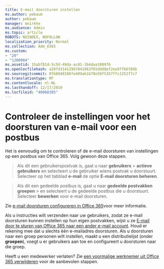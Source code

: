 ```yaml
---
title: E-mail doorsturen instellen
ms.author: pebaum
author: pebaum
manager: mnirkhe
ms.audience: Admin
ms.topic: article
ROBOTS: NOINDEX, NOFOLLOW
localization_priority: Normal
ms.collection: Adm_O365
ms.custom:
- "20"
- "1200004"
ms.assetid: 15abf81d-5c5d-49da-ac81-1b4daa1809f6
ms.openlocfilehash: a28fd31412967841063f65ddd8ef2ee97fb6f89b
ms.sourcegitcommit: 0fb89d8106fe409ab1b78e50f5357ffc2252f7c7
ms.translationtype: MT
ms.contentlocale: nl-NL
ms.lasthandoff: 12/17/2019
ms.locfileid: "40068385"
---
```

# <a name="check-the-email-forwarding-settings-for-a-mailbox"></a>Controleer de instellingen voor het doorsturen van e-mail voor een postbus

Het is eenvoudig om te controleren of de e-mail doorsturen van instellingen op een postbus van Office 365. Volg gewoon deze stappen.
  
> Als dit een gebruikerspostvak is, gaat u naar **gebruikers** \> **actieve gebruikers** en selecteert u de gebruiker wiens postvak u doorstuurt. Selecteer op het tabblad **e-mail** de optie **E-mail doorsturen beheren**.

> Als dit een gedeelde postbus is, gaat u naar **gedeelde postvakken** **groepen** \> en selecteert u de gedeelde postbus die u doorstuurt. Selecteer **bewerken** voor e-mail doorsturen.

Zie [e-mail doorsturen configureren in Office 365](https://docs.microsoft.com/office365/admin/email/configure-email-forwarding)voor meer informatie.
  
Als u instructies wilt verzenden naar uw gebruikers, zodat ze e-mail doorsturen kunnen instellen op hun eigen postvakken, wijst u ze [E-mail door te sturen van Office 365 naar een ander e-mail account](https://support.office.com/article/Forward-email-from-Office-365-to-another-email-account-1ed4ee1e-74f8-4f53-a174-86b748ff6a0e). Houd er rekening mee dat u slechts één e-mailadres doorsturen. Als u doorsturen naar een groep personen wilt instellen, maakt u een distributielijst (onder **groepen**), voegt u er gebruikers aan toe en configureert u doorsturen naar die groep.
  
Heeft u een medewerker verlaten? Zie [een voormalige werknemer uit Office 365 verwijderen](https://docs.microsoft.com/office365/admin/add-users/remove-former-employee) voor de aanbevolen stappen.